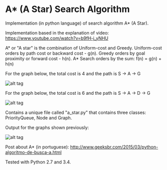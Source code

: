# A* (A Star) Search Algorithm
Implementation (in python language) of search algorithm A* (A Star).

Implementation based in the explanation of video: https://www.youtube.com/watch?v=b9fH-j_yNHU

A* or "A star" is the combination of Uniform-cost and Greedy. Uniform-cost orders by path cost or backward cost - g(n). Greedy orders by goal proximity or forward cost - h(n). A* Search orders by the sum: f(n) = g(n) + h(n)

For the graph below, the total cost is 4 and the path is S -> A -> G

![alt tag](https://github.com/marcoscastro/a_star_search_algorithm/blob/master/images/graph1.png)

For the graph below, the total cost is 6 and the path is S -> A -> D -> G

![alt tag](https://github.com/marcoscastro/a_star_search_algorithm/blob/master/images/graph2.png)

Contains a unique file called "a_star.py" that contains three classes: PriorityQueue, Node and Graph.

Output for the graphs shown previously:

![alt tag](https://github.com/marcoscastro/a_star_search_algorithm/blob/master/images/output.png)

Post about A* (in portuguese): http://www.geeksbr.com/2015/03/python-algoritmo-de-busca-a.html

Tested with Python 2.7 and 3.4.
